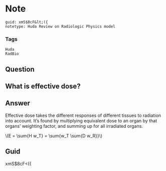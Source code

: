 # Note
```
guid: xmS$8cF&lt;({
notetype: Huda Review on Radiologic Physics model
```

### Tags
```
Huda
RadBio
```

## Question
<h2>What is effective dose?</h2>

## Answer
<section>
<p>Effective dose takes the different responses of different tissues to radiation into account. It’s found by multiplying equivalent dose to an organ by that organs’ weighting factor, and summing up for all irradiated organs.</p>
<p>\(E = \sum{H w_T} = \sum{w_T \sum{D w_R}}\)</p>


</section>

## Guid
xmS$8cF<({
